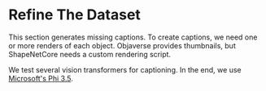 # Refine The Dataset

This section generates missing captions. To create captions, we need one or more renders of each object. Objaverse provides thumbnails, but ShapeNetCore needs a custom rendering script.

We test several vision transformers for captioning. In the end, we use [Microsoft's Phi 3.5](https://huggingface.co/microsoft/Phi-3.5-vision-instruct).
